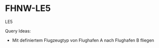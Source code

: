# FHNW-LE5
LE5

Query Ideas:

- Mit definiertem Flugzeugtyp von Flughafen A nach Flughafen B fliegen